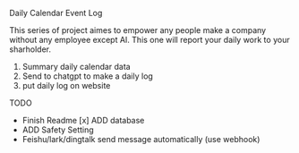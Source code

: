 Daily Calendar Event Log

This series of project aimes to empower any people make a company without any employee except AI.
This one will report your daily work to your sharholder.


1. Summary daily calendar data
2. Send to chatgpt to make a daily log
3. put daily log on website


TODO
- Finish Readme
[x] ADD database
- ADD Safety Setting 
- Feishu/lark/dingtalk send message automatically (use webhook)

